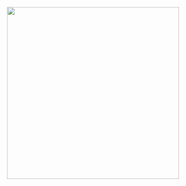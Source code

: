 <p align="center">
  <img 
    src="https://cdn.pixelbin.io/v2/limeshare/original/logo.svg" 
    width="400"  <!-- 可选宽度设置 -->
</p>
